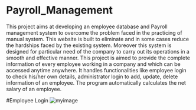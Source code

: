 # Payroll_Management

This project aims at developing an employee database and Payroll management system to overcome the problem faced in the practicing of manual system. This website is built to eliminate and in some cases reduce the hardships faced by the existing system. Moreover this system is designed for particular need of the company to carry out its operations in a smooth and effective manner. This project is aimed to provide the complete information of every employee working in a company and which can be accessed anytime anywhere. It handles functionalities like employee login to check his/her own details, administrator login to add, update, delete information of an employee. The program automatically calculates the net salary of an employee.

#Employee Login
![myimage]([https://user-images.githubusercontent.com/12345678/abcd1234.png](https://user-images.githubusercontent.com/78128129/206897175-35fdc452-b07f-49c1-848a-563b1c6a22bd.png))
